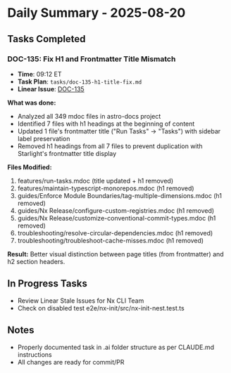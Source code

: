 # Daily Summary - 2025-08-20

## Tasks Completed

### DOC-135: Fix H1 and Frontmatter Title Mismatch
- **Time**: 09:12 ET
- **Task Plan**: `tasks/doc-135-h1-title-fix.md`
- **Linear Issue**: [DOC-135](https://linear.app/nxdev/issue/DOC-135/style-main-title-and-h2-title-are-almost-not-distinguishable)

**What was done:**
- Analyzed all 349 mdoc files in astro-docs project
- Identified 7 files with h1 headings at the beginning of content
- Updated 1 file's frontmatter title ("Run Tasks" → "Tasks") with sidebar label preservation
- Removed h1 headings from all 7 files to prevent duplication with Starlight's frontmatter title display

**Files Modified:**
1. features/run-tasks.mdoc (title updated + h1 removed)
2. features/maintain-typescript-monorepos.mdoc (h1 removed)
3. guides/Enforce Module Boundaries/tag-multiple-dimensions.mdoc (h1 removed)
4. guides/Nx Release/configure-custom-registries.mdoc (h1 removed)
5. guides/Nx Release/customize-conventional-commit-types.mdoc (h1 removed)
6. troubleshooting/resolve-circular-dependencies.mdoc (h1 removed)
7. troubleshooting/troubleshoot-cache-misses.mdoc (h1 removed)

**Result:** Better visual distinction between page titles (from frontmatter) and h2 section headers.

## In Progress Tasks
- Review Linear Stale Issues for Nx CLI Team
- Check on disabled test e2e/nx-init/src/nx-init-nest.test.ts

## Notes
- Properly documented task in .ai folder structure as per CLAUDE.md instructions
- All changes are ready for commit/PR